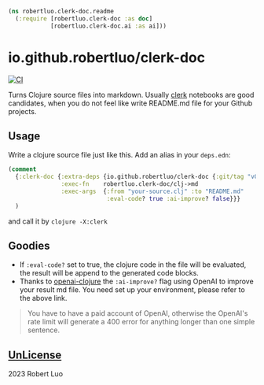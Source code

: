 
<!-- generated with openai: standard-12 -->

```clojure
(ns robertluo.clerk-doc.readme
  (:require [robertluo.clerk-doc :as doc]
            [robertluo.clerk-doc.ai :as ai]))
```
 # io.github.robertluo/clerk-doc

 [![CI](https://github.com/robertluo/clerk-doc/actions/workflows/main.yml/badge.svg)](https://github.com/robertluo/clerk-doc/actions/workflows/main.yml)

 Turns Clojure source files into markdown. Usually [clerk](https://github.com/nextjournal/clerk) notebooks are good 
 candidates, when you do not feel like write README.md file for your Github projects.
 ## Usage
 
 Write a clojure source file just like this.
 Add an alias in your `deps.edn`: 
```clojure
(comment
  {:clerk-doc {:extra-deps {io.github.robertluo/clerk-doc {:git/tag "v0.1.0" :git/sha "xxxxxx"}}
               :exec-fn    robertluo.clerk-doc/clj->md
               :exec-args  {:from "your-source.clj" :to "README.md"
                            :eval-code? true :ai-improve? false}}}
  )
```
 and call it by `clojure -X:clerk`
 ## Goodies
  - If `:eval-code?` set to true, the clojure code in the file will be evaluated, 
    the result will be append to the generated code blocks.
  - Thanks to [openai-clojure](https://github.com/wkok/openai-clojure) the
    `:ai-improve?` flag using OpenAI to improve your result md file.
    You need set up your environment, please refer to the above link.
  > You have to have a paid account of OpenAI, otherwise the OpenAI's rate limit will generate
  > a 400 error for anything longer than one simple sentence.
 ## [UnLicense](https://unlicense.org/)
 2023 Robert Luo
